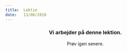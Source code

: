 ```yaml
---
title:  Lektie
date:   13/06/2018
---
```


### <center>Vi arbejder på denne lektion.</center>
<center>Prøv igen senere.</center>